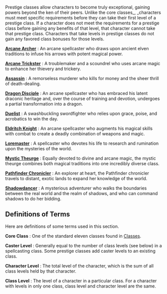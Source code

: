 Prestige classes allow characters to become truly exceptional, gaining powers beyond the ken of their peers. Unlike the core classes_, _characters must meet specific requirements before they can take their first level of a prestige class. If a character does not meet the requirements for a prestige class before gaining any benefits of that level, that character cannot take that prestige class. Characters that take levels in prestige classes do not gain any favored class bonuses for those levels.

**[Arcane Archer](prestigeClasses/arcaneArcher.html#_arcane-archer)** : An arcane spellcaster who draws upon ancient elven traditions to infuse his arrows with potent magical power.

**[Arcane Trickster](prestigeClasses/arcaneTrickster.html#_arcane-trickster)** : A troublemaker and a scoundrel who uses arcane magic to enhance her thievery and trickery.

**[Assassin](prestigeClasses/assassin.html#_assassin)** : A remorseless murderer who kills for money and the sheer thrill of death-dealing.

**[Dragon Disciple](prestigeClasses/dragonDisciple.html#_dragon-disciple)** : An arcane spellcaster who has embraced his latent draconic heritage and, over the course of training and devotion, undergoes a partial transformation into a dragon.

**[Duelist](prestigeClasses/duelist.html#_duelist)** : A swashbuckling swordfighter who relies upon grace, poise, and acrobatics to win the day.

**[Eldritch Knight](prestigeClasses/eldritchKnight.html#_eldritch-knight)** : An arcane spellcaster who augments his magical skills with combat to create a deadly combination of weapons and magic.

**[Loremaster](prestigeClasses/loremaster.html#_loremaster)** : A spellcaster who devotes his life to research and rumination upon the mysteries of the world.

**[Mystic Theurge](prestigeClasses/mysticTheurge.html#_mystic-theurge)** : Equally devoted to divine and arcane magic, the mystic theurge combines both magical traditions into one incredibly diverse class.

**[Pathfinder Chronicler](prestigeClasses/pathfinderChronicler.html#_pathfinder-chronicler)** : An explorer at heart, the Pathfinder chronicler travels to distant, exotic lands to expand her knowledge of the world.

**[Shadowdancer](prestigeClasses/shadowdancer.html#_shadowdancer)** : A mysterious adventurer who walks the boundaries between the real world and the realm of shadows, and who can command shadows to do her bidding.

## Definitions of Terms

Here are definitions of some terms used in this section.

**Core Class** : One of the standard eleven classes found in [Classes](classes.html).

**Caster Level** : Generally equal to the number of class levels (see below) in a spellcasting class. Some prestige classes add caster levels to an existing class.

**Character Level** : The total level of the character, which is the sum of all class levels held by that character.

**Class Level** : The level of a character in a particular class. For a character with levels in only one class, class level and character level are the same.

